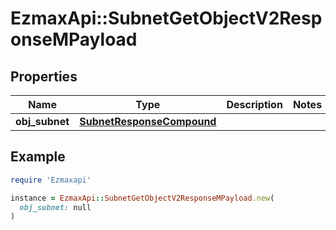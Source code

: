 # EzmaxApi::SubnetGetObjectV2ResponseMPayload

## Properties

| Name | Type | Description | Notes |
| ---- | ---- | ----------- | ----- |
| **obj_subnet** | [**SubnetResponseCompound**](SubnetResponseCompound.md) |  |  |

## Example

```ruby
require 'Ezmaxapi'

instance = EzmaxApi::SubnetGetObjectV2ResponseMPayload.new(
  obj_subnet: null
)
```

